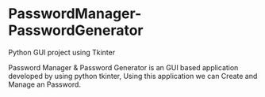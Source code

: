 # PasswordManager-PasswordGenerator
Python GUI project using Tkinter

Password Manager & Password Generator is an GUI based application developed by using python tkinter, Using this application we can Create and Manage an Password.
